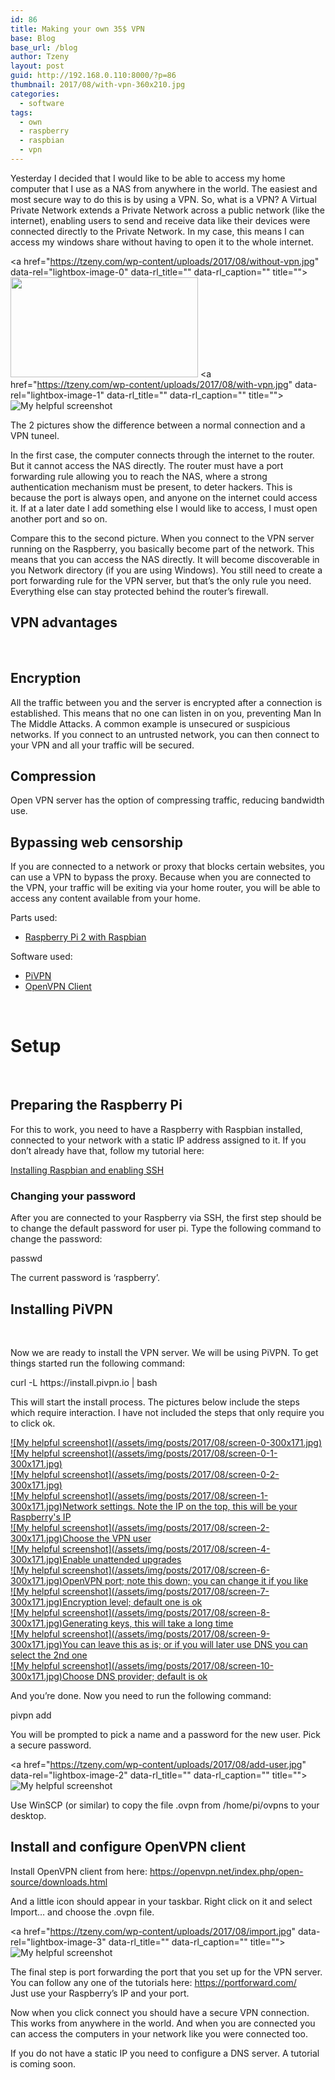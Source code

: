 ```yaml
---
id: 86
title: Making your own 35$ VPN
base: Blog
base_url: /blog
author: Tzeny
layout: post
guid: http://192.168.0.110:8000/?p=86
thumbnail: 2017/08/with-vpn-360x210.jpg
categories:
  - software
tags:
  - own
  - raspberry
  - raspbian
  - vpn
---
```

Yesterday I decided that I would like to be able to access my home computer that I use as a NAS from anywhere in the world. The easiest and most secure way to do this is by using a VPN. So, what is a VPN? A Virtual Private Network extends a Private Network across a public network (like the internet), enabling users to send and receive data like their devices were connected directly to the Private Network. In my case, this means I can access my windows share without having to open it to the whole internet.

<a href="https://tzeny.com/wp-content/uploads/2017/08/without-vpn.jpg" data-rel="lightbox-image-0" data-rl\_title="" data-rl\_caption="" title=""><img class="alignnone wp-image-92 size-medium" src="https://tzeny.com/wp-content/uploads/2017/08/without-vpn-300x160.jpg" alt="" width="300" height="160" srcset="https://tzeny.com/wp-content/uploads/2017/08/without-vpn-300x160.jpg 300w, https://tzeny.com/wp-content/uploads/2017/08/without-vpn-768x410.jpg 768w, https://tzeny.com/wp-content/uploads/2017/08/without-vpn-1024x547.jpg 1024w, https://tzeny.com/wp-content/uploads/2017/08/without-vpn.jpg 1200w" sizes="(min-width: 960px) 75vw, 100vw" /></a> <a href="https://tzeny.com/wp-content/uploads/2017/08/with-vpn.jpg" data-rel="lightbox-image-1" data-rl\_title="" data-rl\_caption="" title="">![My helpful screenshot](/assets/img/posts/2017/08/with-vpn-300x168.jpg)</a>

The 2 pictures show the difference between a normal connection and a VPN tuneel.

In the first case, the computer connects through the internet to the router. But it cannot access the NAS directly. The router must have a port forwarding rule allowing you to reach the NAS, where a strong authentication mechanism must be present, to deter hackers. This is because the port is always open, and anyone on the internet could access it. If at a later date I add something else I would like to access, I must open another port and so on.

Compare this to the second picture. When you connect to the VPN server running on the Raspberry, you basically become part of the network. This means that you can access the NAS directly. It will become discoverable in you Network directory (if you are using Windows). You still need to create a port forwarding rule for the VPN server, but that’s the only rule you need. Everything else can stay protected behind the router’s firewall.

## VPN advantages

 

## Encryption

All the traffic between you and the server is encrypted after a connection is established. This means that no one can listen in on you, preventing Man In The Middle Attacks. A common example is unsecured or suspicious networks. If you connect to an untrusted network, you can then connect to your VPN and all your traffic will be secured.

## Compression

Open VPN server has the option of compressing traffic, reducing bandwidth use.

## Bypassing web censorship

If you are connected to a network or proxy that blocks certain websites, you can use a VPN to bypass the proxy. Because when you are connected to the VPN, your traffic will be exiting via your home router, you will be able to access any content available from your home.

Parts used:

  * <a href="https://tzeny.com/2017/08/03/installing-raspbian-enabling-ssh/" target="_blank" rel="noopener noreferrer">Raspberry Pi 2 with Raspbian</a>

Software used:

  * [PiVPN](http://www.pivpn.io/)
  * [OpenVPN Client](https://openvpn.net/index.php/open-source/downloads.html)

 

# Setup

 

## Preparing the Raspberry Pi

For this to work, you need to have a Raspberry with Raspbian installed, connected to your network with a static IP address assigned to it. If you don’t already have that, follow my tutorial here:

<a href="https://tzeny.com/2017/08/03/installing-raspbian-enabling-ssh/" target="_blank" rel="noopener noreferrer">Installing Raspbian and enabling SSH</a>

### Changing your password

After you are connected to your Raspberry via SSH, the first step should be to change the default password for user pi. Type the following command to change the password:

<div class="codecolorer-container bash default" style="overflow:auto;white-space:nowrap;width:435px;">
  <div class="bash codecolorer">
    <span class="kw2">passwd</span>
  </div>
</div>

The current password is ‘raspberry’.

## Installing PiVPN

 

Now we are ready to install the VPN server. We will be using PiVPN. To get things started run the following command:

<div class="codecolorer-container bash default" style="overflow:auto;white-space:nowrap;width:435px;">
  <div class="bash codecolorer">
    curl <span class="re5">-L</span> https:<span class="sy0">//</span>install.pivpn.io <span class="sy0">|</span> <span class="kw2">bash</span>
  </div>
</div>

This will start the install process. The pictures below include the steps which require interaction. I have not included the steps that only require you to click ok.

<div class="rl-gallery-container" id="rl-gallery-container-2" data-gallery_id="0"> <div class="rl-gallery rl-basicgrid-gallery " id="rl-gallery-2" data-gallery_no="2"> 

<div class="rl-gallery-item">
  <a href="https://tzeny.com/wp-content/uploads/2017/08/screen-0.jpg" title="" data-rl_title="" class="rl-gallery-link" data-rl_caption="" data-rel="lightbox-gallery-2">![My helpful screenshot](/assets/img/posts/2017/08/screen-0-300x171.jpg)</a>
</div>

<div class="rl-gallery-item">
  <a href="https://tzeny.com/wp-content/uploads/2017/08/screen-0-1.jpg" title="" data-rl_title="" class="rl-gallery-link" data-rl_caption="" data-rel="lightbox-gallery-2">![My helpful screenshot](/assets/img/posts/2017/08/screen-0-1-300x171.jpg)</a>
</div>

<div class="rl-gallery-item">
  <a href="https://tzeny.com/wp-content/uploads/2017/08/screen-0-2.jpg" title="" data-rl_title="" class="rl-gallery-link" data-rl_caption="" data-rel="lightbox-gallery-2">![My helpful screenshot](/assets/img/posts/2017/08/screen-0-2-300x171.jpg)</a>
</div>

<div class="rl-gallery-item">
  <a href="https://tzeny.com/wp-content/uploads/2017/08/screen-1.jpg" title="Network settings. Note the IP on the top, this will be your Raspberry's IP" data-rl_title="Network settings. Note the IP on the top, this will be your Raspberry's IP" class="rl-gallery-link" data-rl_caption="" data-rel="lightbox-gallery-2">![My helpful screenshot](/assets/img/posts/2017/08/screen-1-300x171.jpg)<span class="rl-gallery-caption"><span class="rl-gallery-item-title">Network settings. Note the IP on the top, this will be your Raspberry's IP</span></span></a>
</div>

<div class="rl-gallery-item">
  <a href="https://tzeny.com/wp-content/uploads/2017/08/screen-2.jpg" title="Choose the VPN user" data-rl_title="Choose the VPN user" class="rl-gallery-link" data-rl_caption="" data-rel="lightbox-gallery-2">![My helpful screenshot](/assets/img/posts/2017/08/screen-2-300x171.jpg)<span class="rl-gallery-caption"><span class="rl-gallery-item-title">Choose the VPN user</span></span></a>
</div>

<div class="rl-gallery-item">
  <a href="https://tzeny.com/wp-content/uploads/2017/08/screen-4.jpg" title="Enable unattended upgrades" data-rl_title="Enable unattended upgrades" class="rl-gallery-link" data-rl_caption="" data-rel="lightbox-gallery-2">![My helpful screenshot](/assets/img/posts/2017/08/screen-4-300x171.jpg)<span class="rl-gallery-caption"><span class="rl-gallery-item-title">Enable unattended upgrades</span></span></a>
</div>

<div class="rl-gallery-item">
  <a href="https://tzeny.com/wp-content/uploads/2017/08/screen-6.jpg" title="OpenVPN port; note this down; you can change it if you like" data-rl_title="OpenVPN port; note this down; you can change it if you like" class="rl-gallery-link" data-rl_caption="" data-rel="lightbox-gallery-2">![My helpful screenshot](/assets/img/posts/2017/08/screen-6-300x171.jpg)<span class="rl-gallery-caption"><span class="rl-gallery-item-title">OpenVPN port; note this down; you can change it if you like</span></span></a>
</div>

<div class="rl-gallery-item">
  <a href="https://tzeny.com/wp-content/uploads/2017/08/screen-7.jpg" title="Encryption level; default one is ok" data-rl_title="Encryption level; default one is ok" class="rl-gallery-link" data-rl_caption="" data-rel="lightbox-gallery-2">![My helpful screenshot](/assets/img/posts/2017/08/screen-7-300x171.jpg)<span class="rl-gallery-caption"><span class="rl-gallery-item-title">Encryption level; default one is ok</span></span></a>
</div>

<div class="rl-gallery-item">
  <a href="https://tzeny.com/wp-content/uploads/2017/08/screen-8.jpg" title="Generating keys, this will take a long time" data-rl_title="Generating keys, this will take a long time" class="rl-gallery-link" data-rl_caption="" data-rel="lightbox-gallery-2">![My helpful screenshot](/assets/img/posts/2017/08/screen-8-300x171.jpg)<span class="rl-gallery-caption"><span class="rl-gallery-item-title">Generating keys, this will take a long time</span></span></a>
</div>

<div class="rl-gallery-item">
  <a href="https://tzeny.com/wp-content/uploads/2017/08/screen-9.jpg" title="You can leave this as is; or if you will later use DNS you can select the 2nd one" data-rl_title="You can leave this as is; or if you will later use DNS you can select the 2nd one" class="rl-gallery-link" data-rl_caption="" data-rel="lightbox-gallery-2">![My helpful screenshot](/assets/img/posts/2017/08/screen-9-300x171.jpg)<span class="rl-gallery-caption"><span class="rl-gallery-item-title">You can leave this as is; or if you will later use DNS you can select the 2nd one</span></span></a>
</div>

<div class="rl-gallery-item">
  <a href="https://tzeny.com/wp-content/uploads/2017/08/screen-10.jpg" title="Choose DNS provider; default is ok" data-rl_title="Choose DNS provider; default is ok" class="rl-gallery-link" data-rl_caption="" data-rel="lightbox-gallery-2">![My helpful screenshot](/assets/img/posts/2017/08/screen-10-300x171.jpg)<span class="rl-gallery-caption"><span class="rl-gallery-item-title">Choose DNS provider; default is ok</span></span></a>
</div></div> </div>

And you’re done. Now you need to run the following command:

<div class="codecolorer-container bash default" style="overflow:auto;white-space:nowrap;width:435px;">
  <div class="bash codecolorer">
    pivpn add
  </div>
</div>

You will be prompted to pick a name and a password for the new user. Pick a secure password.

<a href="https://tzeny.com/wp-content/uploads/2017/08/add-user.jpg" data-rel="lightbox-image-2" data-rl\_title="" data-rl\_caption="" title="">![My helpful screenshot](/assets/img/posts/2017/08/add-user-300x171.jpg)</a>

Use WinSCP (or similar) to copy the file <user>.ovpn from /home/pi/ovpns to your desktop.

## Install and configure OpenVPN client

Install OpenVPN client from here: <https://openvpn.net/index.php/open-source/downloads.html>

And a little icon should appear in your taskbar. Right click on it and select Import… and choose the <user>.ovpn file.

<a href="https://tzeny.com/wp-content/uploads/2017/08/import.jpg" data-rel="lightbox-image-3" data-rl\_title="" data-rl\_caption="" title="">![My helpful screenshot](/assets/img/posts/2017/08/import.jpg)</a>

The final step is port forwarding the port that you set up for the VPN server. You can follow any one of the tutorials here: <https://portforward.com/>  
Just use your Raspberry’s IP and your port.

Now when you click connect you should have a secure VPN connection. This works from anywhere in the world. And when you are connected you can access the computers in your network like you were connected too.

If you do not have a static IP you need to configure a DNS server. A tutorial is coming soon.

